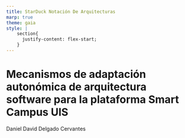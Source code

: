 ```yaml
---
title: StarDuck Notación De Arquitecturas
marp: true
theme: gaia
style: |
    section{
      justify-content: flex-start;
    }
---
```


# Mecanismos de adaptación autonómica de arquitectura software para la plataforma Smart Campus UIS

Daniel David Delgado Cervantes